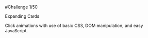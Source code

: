 #Challenge 1/50

Expanding Cards

Click animations with use of basic CSS, DOM manipulation, and easy JavaScript.